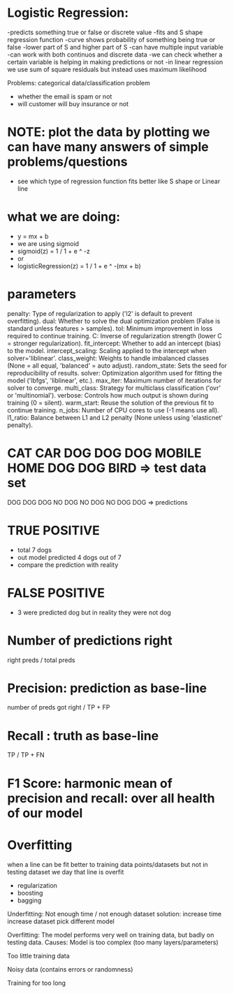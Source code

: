# Logistic Regression:
-predicts something true or false or discrete value 
-fits and S shape regression function 
-curve shows probability of something being true or false
-lower part of S and higher part of S
-can have multiple input variable
-can work with both continuos and discrete data
-we can check whether a certain variable is helping in making predictions or not
-in linear regression we use sum of square residuals but instead uses maximum likelihood


Problems: categorical data/classification problem
- whether the email is spam or not
- will customer will buy insurance or not


# NOTE: plot the data by plotting we can have many answers of simple problems/questions
- see which type of regression function fits better like S shape or Linear line 

# what we are doing: 
- y = mx + b
- we are using sigmoid
- sigmoid(z) = 1 / 1 + e ^ -z
- or 
- logisticRegression(z) = 1 / 1 + e ^ -(mx + b)



# parameters 

penalty: Type of regularization to apply ('l2' is default to prevent overfitting).
dual: Whether to solve the dual optimization problem (False is standard unless features > samples).
tol: Minimum improvement in loss required to continue training.
C: Inverse of regularization strength (lower C = stronger regularization).
fit_intercept: Whether to add an intercept (bias) to the model.
intercept_scaling: Scaling applied to the intercept when solver='liblinear'.
class_weight: Weights to handle imbalanced classes (None = all equal, 'balanced' = auto adjust).
random_state: Sets the seed for reproducibility of results.
solver: Optimization algorithm used for fitting the model ('lbfgs', 'liblinear', etc.).
max_iter: Maximum number of iterations for solver to converge.
multi_class: Strategy for multiclass classification ('ovr' or 'multinomial').
verbose: Controls how much output is shown during training (0 = silent).
warm_start: Reuse the solution of the previous fit to continue training.
n_jobs: Number of CPU cores to use (-1 means use all).
l1_ratio: Balance between L1 and L2 penalty (None unless using 'elasticnet' penalty).


# CAT CAR DOG DOG DOG MOBILE HOME  DOG  DOG  BIRD  => test data set 
  DOG DOG DOG NO  DOG   NO   DOG   NO  DOG  DOG    => predictions

# TRUE POSITIVE
- total 7 dogs
- out model predicted 4 dogs out of 7 
- compare the prediction with reality

# FALSE POSITIVE 
- 3 were predicted dog but in reality they were not dog 

# Number of predictions right 
right preds / total preds 

# Precision: prediction as base-line 
number of preds got right / TP + FP

# Recall : truth as base-line 
TP / TP + FN 

# F1 Score: harmonic mean of precision and recall: over all health of our model

# Overfitting 
when a line can be fit better to training data points/datasets but not in testing dataset 
we day that line is overfit

- regularization 
- boosting 
- bagging 

Underfitting: Not enough time / not enough dataset
solution:
increase time 
increase dataset 
pick different model 

Overfitting: The model performs very well on training data, but badly on testing data.
 Causes:
Model is too complex (too many layers/parameters)

Too little training data

Noisy data (contains errors or randomness)

Training for too long


